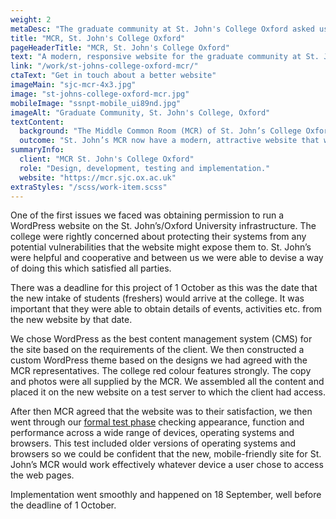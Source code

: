 ```yaml
---
weight: 2
metaDesc: "The graduate community at St. John's College Oxford asked us to design and build a replacement for their old website that did not work on mobile devices."
title: "MCR, St. John's College Oxford"
pageHeaderTitle: "MCR, St. John's College Oxford"
text: "A modern, responsive website for the graduate community at St. John's College Oxford. The site was designed and built to a fairly tight timescale to be live before the start of the academic year. There are frequent changes to the site which we manage on behalf of the client."
link: "/work/st-johns-college-oxford-mcr/"
ctaText: "Get in touch about a better website"
imageMain: "sjc-mcr-4x3.jpg"
image: "st-johns-college-oxford-mcr.jpg"
mobileImage: "ssnpt-mobile_ui89nd.jpg"
imageAlt: "Graduate Community, St. John's College, Oxford"
textContent:
  background: "The Middle Common Room (MCR) of St. John’s College Oxford, is the community of graduate students that study there. We were contacted by their Vice President to design and build a new website to replace the very old website that did not work on mobile devices."
  outcome: "St. John’s MCR now have a modern, attractive website that works on devices of all types. It is easy to update and will serve the client for many years, enhancing the reputation of the graduate community at one of Oxford’s most prestigious colleges."
summaryInfo:
  client: "MCR St. John's College Oxford"
  role: "Design, development, testing and implementation."
  website: "https://mcr.sjc.ox.ac.uk"
extraStyles: "/scss/work-item.scss"
---
```


One of the first issues we faced was obtaining permission to run a WordPress website on the St. John’s/Oxford University infrastructure. The college were rightly concerned about protecting their systems from any potential vulnerabilities that the website might expose them to. St. John’s were helpful and cooperative and between us we were able to devise a way of doing this which satisfied all parties.

There was a deadline for this project of 1 October as this was the date that the new intake of students (freshers) would arrive at the college. It was important that they were able to obtain details of events, activities etc. from the new website by that date.

We chose WordPress as the best content management system (CMS) for the site based on the requirements of the client. We then constructed a custom WordPress theme based on the designs we had agreed with the MCR representatives. The college red colour features strongly. The copy and photos were all supplied by the MCR. We assembled all the content and placed it on the new website on a test server to which the client had access.

After then MCR agreed that the website was to their satisfaction, we then went through our [formal test phase](/services/website-creation/web-development-website-testing/) checking appearance, function and performance across a wide range of devices, operating systems and browsers. This test included older versions of operating systems and browsers so we could be confident that the new, mobile-friendly site for St. John’s MCR would work effectively whatever device a user chose to access the web pages.

Implementation went smoothly and happened on 18 September, well before the deadline of 1 October.
